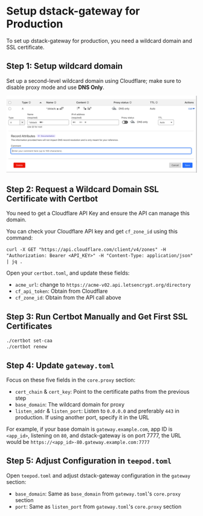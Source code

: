 # Setup dstack-gateway for Production

To set up dstack-gateway for production, you need a wildcard domain and SSL certificate.

## Step 1: Setup wildcard domain

Set up a second-level wildcard domain using Cloudflare; make sure to disable proxy mode and use **DNS Only**.

![add-wildcard-domain](./assets/tproxy-add-wildcard-domain.jpg)

## Step 2: Request a Wildcard Domain SSL Certificate with Certbot

You need to get a Cloudflare API Key and ensure the API can manage this domain.

You can check your Cloudflare API key and get `cf_zone_id` using this command:

```shell
curl -X GET "https://api.cloudflare.com/client/v4/zones" -H "Authorization: Bearer <API_KEY>" -H "Content-Type: application/json" | jq .
```

Open your `certbot.toml`, and update these fields:

- `acme_url`: change to `https://acme-v02.api.letsencrypt.org/directory`
- `cf_api_token`: Obtain from Cloudflare
- `cf_zone_id`: Obtain from the API call above

## Step 3: Run Certbot Manually and Get First SSL Certificates

```shell
./certbot set-caa
./certbot renew
```

## Step 4: Update `gateway.toml`

Focus on these five fields in the `core.proxy` section:

- `cert_chain` & `cert_key`: Point to the certificate paths from the previous step
- `base_domain`: The wildcard domain for proxy
- `listen_addr` & `listen_port`: Listen to `0.0.0.0` and preferably `443` in production. If using another port, specify it in the URL

For example, if your base domain is `gateway.example.com`, app ID is `<app_id>`, listening on `80`, and dstack-gateway is on port 7777, the URL would be `https://<app_id>-80.gateway.example.com:7777`

## Step 5: Adjust Configuration in `teepod.toml`

Open `teepod.toml` and adjust dstack-gateway configuration in the `gateway` section:

- `base_domain`: Same as `base_domain` from `gateway.toml`'s `core.proxy` section
- `port`: Same as `listen_port` from `gateway.toml`'s `core.proxy` section